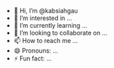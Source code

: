 - 👋 Hi, I’m @kabsiahgau
- 👀 I’m interested in ...
- 🌱 I’m currently learning ...
- 💞️ I’m looking to collaborate on ...
- 📫 How to reach me ...
- 😄 Pronouns: ...
- ⚡ Fun fact: ...

<!---
kabsiahgau/kabsiahgau is a ✨ special ✨ repository because its `README.md` (this file) appears on your GitHub profile.
You can click the Preview link to take a look at your changes.
--->
